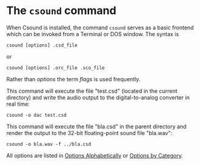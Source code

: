 # The `csound` command

When Csound is installed, the command `csound` serves as a basic frontend which can be invoked from a Terminal or DOS window. The syntax is

`csound [options] .csd_file`

or 

`csound [options] .orc_file .sco_file`

Rather than *options* the term *flags* is used frequently.

This command will execute the file "test.csd" (located in the current directory) and write the audio output to the digital-to-analog converter in real time:

`csound -o dac test.csd`

This command will execute the file "bla.csd" in the parent directory and render the output to the 32-bit floating-point sound file "bla.wav":

`csound -o bla.wav -f ../bla.csd`

All options are listed in [Options Alphabetically](https://csound.com/manual/CommandFlags.html) or [Options by Category](https://csound.com/manual/CommandFlagsCategory.html).